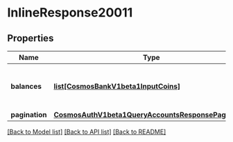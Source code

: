 # InlineResponse20011

## Properties
Name | Type | Description | Notes
------------ | ------------- | ------------- | -------------
**balances** | [**list[CosmosBankV1beta1InputCoins]**](CosmosBankV1beta1InputCoins.md) | balances is the balances of all the coins. | [optional] 
**pagination** | [**CosmosAuthV1beta1QueryAccountsResponsePagination**](CosmosAuthV1beta1QueryAccountsResponsePagination.md) |  | [optional] 

[[Back to Model list]](../README.md#documentation-for-models) [[Back to API list]](../README.md#documentation-for-api-endpoints) [[Back to README]](../README.md)

